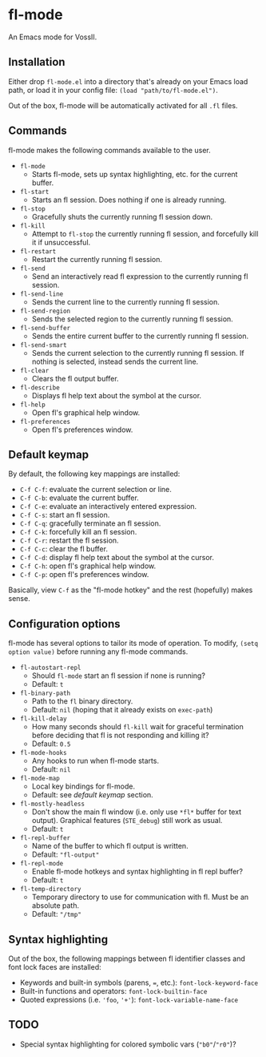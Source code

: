 fl-mode
=======

An Emacs mode for VossII.


Installation
------------

Either drop `fl-mode.el` into a directory that's already on your Emacs load
path, or load it in your config file: `(load "path/to/fl-mode.el")`.

Out of the box, fl-mode will be automatically activated for all `.fl` files.


Commands
--------

fl-mode makes the following commands available to the user.

* `fl-mode`
    - Starts fl-mode, sets up syntax highlighting, etc. for the current buffer.
* `fl-start`
    - Starts an fl session. Does nothing if one is already running.
* `fl-stop`
    - Gracefully shuts the currently running fl session down.
* `fl-kill`
    - Attempt to `fl-stop` the currently running fl session, and
      forcefully kill it if unsuccessful.
* `fl-restart`
    - Restart the currently running fl session.
* `fl-send`
    - Send an interactively read fl expression to the currently running
      fl session.
* `fl-send-line`
    - Sends the current line to the currently running fl session.
* `fl-send-region`
    - Sends the selected region to the currently running fl session.
* `fl-send-buffer`
    - Sends the entire current buffer to the currently running fl session.
* `fl-send-smart`
    - Sends the current selection to the currently running fl session.
      If nothing is selected, instead sends the current line.
* `fl-clear`
    - Clears the fl output buffer.
* `fl-describe`
    - Displays fl help text about the symbol at the cursor.
* `fl-help`
    - Open fl's graphical help window.
* `fl-preferences`
    - Open fl's preferences window.


Default keymap
--------------

By default, the following key mappings are installed:

* `C-f C-f`: evaluate the current selection or line.
* `C-f C-b`: evaluate the current buffer.
* `C-f C-e`: evaluate an interactively entered expression.
* `C-f C-s`: start an fl session.
* `C-f C-q`: gracefully terminate an fl session.
* `C-f C-k`: forcefully kill an fl session.
* `C-f C-r`: restart the fl session.
* `C-f C-c`: clear the fl buffer.
* `C-f C-d`: display fl help text about the symbol at the cursor.
* `C-f C-h`: open fl's graphical help window.
* `C-f C-p`: open fl's preferences window.

Basically, view `C-f` as the "fl-mode hotkey" and the rest (hopefully) makes
sense.


Configuration options
---------------------

fl-mode has several options to tailor its mode of operation.
To modify, `(setq option value)` before running any fl-mode commands.

* `fl-autostart-repl`
    - Should `fl-mode` start an fl session if none is running?
    - Default: `t`
* `fl-binary-path`
    - Path to the `fl` binary directory.
    - Default: `nil` (hoping that it already exists on `exec-path`)
* `fl-kill-delay`
    - How many seconds should `fl-kill` wait for graceful termination
      before deciding that fl is not responding and killing it?
    - Default: `0.5`
* `fl-mode-hooks`
    - Any hooks to run when fl-mode starts.
    - Default: `nil`
* `fl-mode-map`
    - Local key bindings for fl-mode.
    - Default: see _default keymap_ section.
* `fl-mostly-headless`
    - Don't show the main fl window (i.e. only use `*fl*` buffer for text
      output). Graphical features (`STE_debug`) still work as usual.
    - Default: `t`
* `fl-repl-buffer`
    - Name of the buffer to which fl output is written.
    - Default: `"fl-output"`
* `fl-repl-mode`
    - Enable fl-mode hotkeys and syntax highlighting in fl repl buffer?
    - Default: `t`
* `fl-temp-directory`
    - Temporary directory to use for communication with fl.
      Must be an absolute path.
    - Default: `"/tmp"`


Syntax highlighting
-------------------

Out of the box, the following mappings between fl identifier classes and
font lock faces are installed:

* Keywords and built-in symbols (parens, `=`, etc.): `font-lock-keyword-face`
* Built-in functions and operators: `font-lock-builtin-face`
* Quoted expressions (i.e. `'foo`, `'+'`): `font-lock-variable-name-face`


TODO
----

* Special syntax highlighting for colored symbolic vars (`"b0"`/`"r0"`)?
